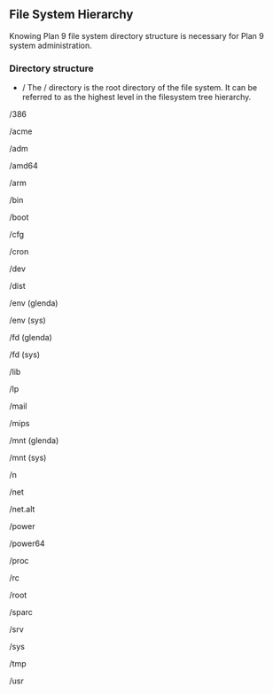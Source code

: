 ## File System Hierarchy

Knowing Plan 9 file system directory structure is necessary for Plan 9 system administration.

### Directory structure

- /   The / directory is the root directory of the file system. It can be referred to as the highest level in the filesystem tree hierarchy.

/386

/acme

/adm

/amd64

/arm

/bin  

/boot

/cfg

/cron

/dev

/dist

/env (glenda)

/env (sys)

/fd  (glenda)

/fd  (sys)

/lib  

/lp

/mail

/mips

/mnt (glenda)

/mnt (sys)

/n

/net

/net.alt

/power

/power64

/proc

/rc

/root

/sparc

/srv

/sys

/tmp

/usr
